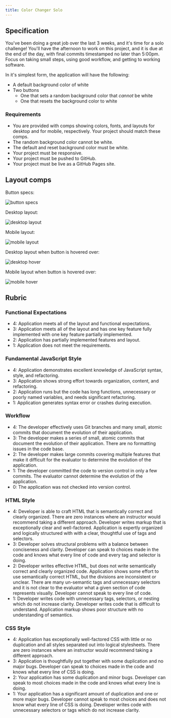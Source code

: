 ```yaml
---
title: Color Changer Solo
---
```


## Specification

You've been doing a great job over the last 3 weeks, and it's time for a solo challenge! You'll have the afternoon to work on this project, and it is due at the end of the day, with final commits timestamped no later than 5:00pm. Focus on taking small steps, using good workflow, and getting to working software.

In it's simplest form, the application will have the following:

- A default background color of white
- Two buttons
  - One that sets a random background color that _cannot_ be white
  - One that resets the background color to white

### Requirements

- You are provided with comps showing colors, fonts, and layouts for desktop and for mobile, respectively. Your project should match these comps.
- The random background color cannot be white.
- The default and reset background color must be white.
- Your project must be responsive.
- Your project must be pushed to GitHub.
- Your project must be live as a GitHub Pages site.

## Layout comps

Button specs:

![button specs][button-specs]

Desktop layout:

![desktop layout][desktop-base]


Mobile layout:

![mobile layout][mobile-base]

Desktop layout when button is hovered over:

![desktop hover][desktop-hover]

Mobile layout when button is hovered over:

![mobile hover][mobile-hover]

[desktop-base]: /assets/images/projects/color-changer/color-change-01.png
[mobile-base]: /assets/images/projects/color-changer/color-change-04.png
[desktop-hover]: /assets/images/projects/color-changer/color-change-02.png
[mobile-hover]: /assets/images/projects/color-changer/color-change-03.png
[button-specs]: /assets/images/projects/color-changer/color-change-05.png

## Rubric

### Functional Expectations

- 4: Application meets all of the layout and functional expectations.
- 3: Application meets all of the layout and has one key feature fully implemented with one key feature partially implemented.
- 2: Application has partially implemented features and layout.
- 1: Application does not meet the requirements.

### Fundamental JavaScript Style

- 4: Application demonstrates excellent knowledge of JavaScript syntax, style, and refactoring.
- 3: Application shows strong effort towards organization, content, and refactoring.
- 2: Application runs but the code has long functions, unnecessary or poorly named variables, and needs significant refactoring.
- 1: Application generates syntax error or crashes during execution.

### Workflow

- 4: The developer effectively uses Git branches and many small, atomic commits that document the evolution of their application.
- 3: The developer makes a series of small, atomic commits that document the evolution of their application. There are no formatting issues in the code base.
- 2: The developer makes large commits covering multiple features that make it difficult for the evaluator to determine the evolution of the application.
- 1: The developer committed the code to version control in only a few commits. The evaluator cannot determine the evolution of the application.
- 0: The application was not checked into version control.

### HTML Style

- 4: Developer is able to craft HTML that is semantically correct and clearly organized. There are zero instances where an instructor would recommend taking a different approach. Developer writes markup that is exceptionally clear and well-factored. Application is expertly organized and logically structured with with a clear, thoughtful use of tags and selectors.
- 3:  Developer solves structural problems with a balance between conciseness and clarity. Developer can speak to choices made in the code and knows what every line of code and every tag and selector is doing.
- 2:  Developer writes effective HTML, but does not write semantically correct and clearly organized code. Application shows some effort to use semantically correct HTML, but the divisions are inconsistent or unclear. There are many un-semantic tags and unnecessary selectors and it is not clear to the evaluator what a given section of code represents visually. Developer cannot speak to every line of code.
- 1:  Developer writes code with unnecessary tags, selectors, or nesting which do not increase clarity. Developer writes code that is difficult to understand. Application markup shows poor structure with no understanding of semantics.

### CSS Style

- 4: Application has exceptionally well-factored CSS with little or no duplication and all styles separated out into logical stylesheets. There are zero instances where an instructor would recommend taking a different approach.
- 3:  Application is thoughtfully put together with some duplication and no major bugs. Developer can speak to choices made in the code and knows what every line of CSS is doing.
- 2:  Your application has some duplication and minor bugs. Developer can speak to most choices made in the code and knows what every line is doing.
- 1:  Your application has a significant amount of duplication and one or more major bugs. Developer cannot speak to most choices and does not know what every line of CSS is doing. Developer writes code with unnecessary selectors or tags which do not increase clarity.
